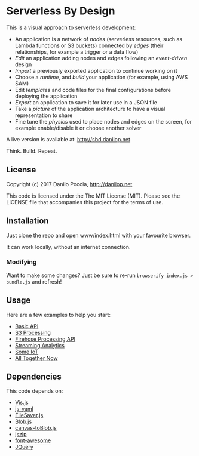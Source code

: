 # Serverless By Design

This is a visual approach to serverless development:

- An application is a network of _nodes_ (serverless resources, such as Lambda functions or S3 buckets) connected by _edges_ (their relationships, for example a trigger or a data flow)
- _Edit_ an application adding nodes and edges following an _event-driven_ design
- _Import_ a previously exported application to continue working on it
- Choose a _runtime_, and _build_ your application (for example, using AWS SAM)
- Edit _templates_ and code files for the final configurations before deploying the application
- _Export_ an application to save it for later use in a JSON file
- Take a _picture_ of the application architecture to have a visual representation to share
- Fine tune the _physics_ used to place nodes and edges on the screen, for example enable/disable it or choose another solver

A live version is available at: http://sbd.danilop.net

Think. Build. Repeat.

## License

Copyright (c) 2017 Danilo Poccia, http://danilop.net

This code is licensed under the The MIT License (MIT). Please see the LICENSE file that accompanies this project for the terms of use.


## Installation

Just clone the repo and open www/index.html with your favourite browser.

It can work locally, without an internet connection.

### Modifying

Want to make some changes? Just be sure to re-run `browserify index.js > bundle.js` and refresh!


## Usage

Here are a few examples to help you start:

- [Basic API](https://sbd.danilop.net/?import=examples/basic-api.json)
- [S3 Processing](https://sbd.danilop.net/?import=examples/s3-processing.json)
- [Firehose Processing API](https://sbd.danilop.net/?import=examples/firehose.json)
- [Streaming Analytics](https://sbd.danilop.net/?import=examples/stream-test.json)
- [Some IoT](https://sbd.danilop.net/?import=examples/iot.json)
- [All Together Now](https://sbd.danilop.net/?import=examples/full-app.json)


## Dependencies

This code depends on:
- [Vis.js](http://visjs.org)
- [js-yaml](http://nodeca.github.io/js-yaml/)
- [FileSaver.js](https://github.com/eligrey/FileSaver.js/)
- [Blob.js](https://github.com/eligrey/Blob.js)
- [canvas-toBlob.js](https://github.com/eligrey/canvas-toBlob.js)
- [jszip](https://stuk.github.io/jszip/)
- [font-awesome](http://fontawesome.io)
- [JQuery](https://jquery.com)
